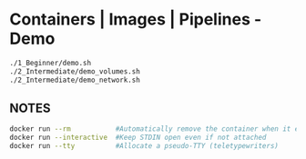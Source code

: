 # Containers | Images | Pipelines - Demo

```sh
./1_Beginner/demo.sh
./2_Intermediate/demo_volumes.sh
./2_Intermediate/demo_network.sh
```

## NOTES

```sh
docker run --rm           #Automatically remove the container when it exits
docker run --interactive  #Keep STDIN open even if not attached
docker run --tty          #Allocate a pseudo-TTY (teletypewriters)
```
